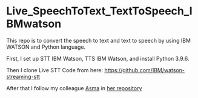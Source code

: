 # Live_SpeechToText_TextToSpeech_IBMwatson

This repo is to convert the speech to text and text to speech by using IBM WATSON and Python language.

First, I set up STT IBM Watson, TTS IBM Watson, and install Python 3.9.6.

Then I clone Live STT Code from here: https://github.com/IBM/watson-streaming-stt

After that I follow my colleague [Asma](https://github.com/AsmaAbdullah1998) in [her repository](https://github.com/AsmaAbdullah1998/Live--Speech-to-Text-and-Text-to-Speech-)

